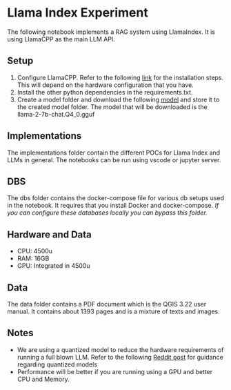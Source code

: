 # Llama Index Experiment

The following notebook implements a RAG system using LlamaIndex. It is using LlamaCPP as the main LLM API.

## Setup

1. Configure LlamaCPP. Refer to the following [link](https://github.com/abetlen/llama-cpp-python) for the installation steps. This will depend on the hardware configuration that you have.
2. Install the other python dependencies in the requirements.txt.
3. Create a model folder and download the following [model](https://huggingface.co/TheBloke/Llama-2-7b-Chat-GGUF/resolve/main/llama-2-7b-chat.Q4_0.gguf) and store it to the created model folder. The model that will be downloaded is the llama-2-7b-chat.Q4_0.gguf

## Implementations

The implementations folder contain the different POCs for Llama Index and LLMs in general. The notebooks can be run using vscode or jupyter server.

## DBS

The dbs folder contains the docker-compose file for various db setups used in the notebook. It requires that you install Docker and docker-compose. _If you can configure these databases locally you can bypass this folder._

## Hardware and Data

- CPU: 4500u
- RAM: 16GB
- GPU: Integrated in 4500u

## Data

The data folder contains a PDF document which is the QGIS 3.22 user manual. It contains about 1393 pages and is a mixture of texts and images.

## Notes

- We are using a quantized model to reduce the hardware requirements of running a full blown LLM. Refer to the following [Reddit post](https://www.reddit.com/r/LocalLLaMA/comments/14gjz8h/i_have_multiple_doubts_about_kquant_models_and/) for guidance regarding quantized models
- Performance will be better if you are running using a GPU and better CPU and Memory.
